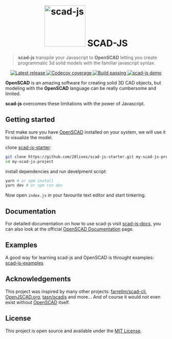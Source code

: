 <h1 align="center">
  <img src="https://i.imgur.com/IiI57LR.png" alt="scad-js" height="128"> SCAD-JS
</h1>

> **scad-js** transpile your Javascript to **OpenSCAD** letting you create programmatic 3d solid models with the familiar javascript syntax.

<p align="center">
  <a href="https://www.npmjs.com/package/@dotcore64/scad-js">
    <img alt="Latest release" src="https://img.shields.io/npm/v/@dotcore64/scad-js?style=for-the-badge">
    <img alt="Codecov coverage" src="https://img.shields.io/codecov/c/github/scad-js/scad-js?style=for-the-badge">
    <img alt="Build passing" src="https://img.shields.io/travis/scad-js/scad-js?style=for-the-badge">
  </a>
  <a href="https://www.npmjs.com/package/@dotcore64/scad-js">
    <img alt="scad-js demo" src="https://i.imgur.com/GhjNUxM.gif">
  </a>
</p>

**OpenSCAD** is an amazing software for creating solid 3D CAD objects, but modeling with the **OpenSCAD** language can be really cumbersome and limited.

**scad-js** overcomes these limitations with the power of Javascript.

## Getting started
First make sure you have [OpenSCAD](https://www.openscad.org/downloads.html) installed on your system, we will use it to visualize the model.

clone [scad-js-starter](https://github.com/scad-js/scad-js-starter):

```bash
git clone https://github.com/20lives/scad-js-starter.git my-scad-js-project
cd my-scad-js-project
```

install dependencies and run develpment script:

```bash
yarn # or npm install
yarn dev # or npm run dev
```

Now open `index.js` in your favourite text editor and start tinkering.

## Documentation

For detailed documentation on how to use scad-js visit [scad-js-docs](https://github.com/scad-js/scad-js-docs), you can also look at the official [OpenSCAD Documentation](https://www.openscad.org/documentation.html) page.

## Examples

A good way for learning scad-js and OpenSCAD is throught examples: [scad-js-examples](https://github.com/scad-js/scad-js-examples)

## Acknowledgements

This project was inspired by many other projects: [farrellm/scad-clj](https://github.com/farrellm/scad-clj), [OpenJSCAD.org](https://openjscad.org/), [tasn/scadjs](https://github.com/tasn/scadjs) and more... And of course it would not even exist without [OpenSCAD](https://www.openscad.org) itself.

## License

This project is open source and available under the [MIT License](LICENSE).
